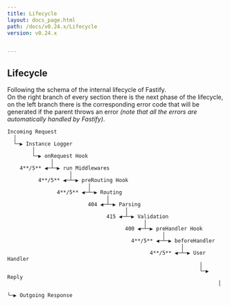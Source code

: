 ```yaml
---
title: Lifecycle
layout: docs_page.html
path: /docs/v0.24.x/Lifecycle
version: v0.24.x


---
```


## Lifecycle
Following the schema of the internal lifecycle of Fastify.  
On the right branch of every section there is the next phase of the lifecycle, on the left branch there is the corresponding error code that will be generated if the parent throws an error *(note that all the errors are automatically handled by Fastify)*.
```
Incoming Request
  │
  └─▶ Instance Logger
        │
        └─▶ onRequest Hook
              │
    4**/5** ◀─┴─▶ run Middlewares
                    │
          4**/5** ◀─┴─▶ preRouting Hook
                          │
                4**/5** ◀─┴─▶ Routing
                                │
                          404 ◀─┴─▶ Parsing
                                      │
                                415 ◀─┴─▶ Validation
                                            │
                                      400 ◀─┴─▶ preHandler Hook
                                                  │
                                        4**/5** ◀─┴─▶ beforeHandler
                                                        │
                                              4**/5** ◀─┴─▶ User Handler
                                                              │
                                                              └─▶ Reply
                                                                    │
                                                                    └─▶ Outgoing Response
```
